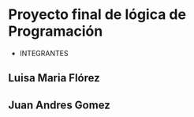 # Proyecto final de lógica de Programación

* INTEGRANTES
## Luisa Maria Flórez
## Juan Andres Gomez




